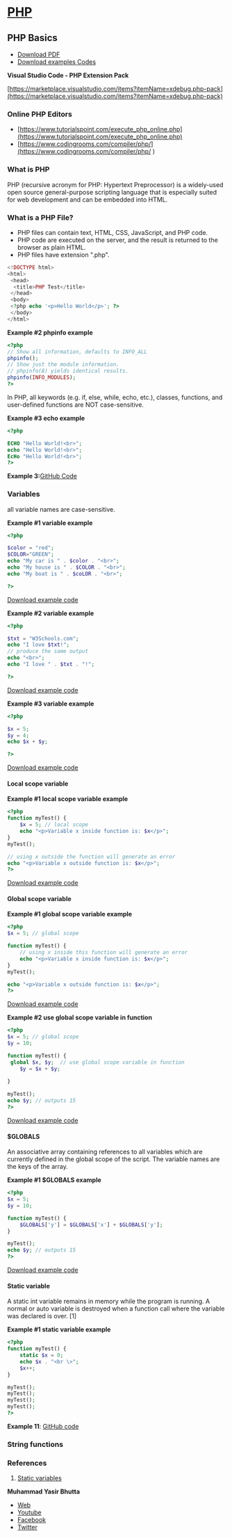 # [PHP](../index.md)

## PHP Basics

- [Download PDF](basics-php.pdf)
- [Download examples Codes](https://github.com/yasirbhutta/php-examples)

**Visual Studio Code - PHP Extension Pack**

[https://marketplace.visualstudio.com/items?itemName=xdebug.php-pack](https://marketplace.visualstudio.com/items?itemName=xdebug.php-pack)

### Online PHP Editors

- [https://www.tutorialspoint.com/execute_php_online.php](https://www.tutorialspoint.com/execute_php_online.php)
- [https://www.codingrooms.com/compiler/php/](https://www.codingrooms.com/compiler/php/
)

### What is PHP

PHP (recursive acronym for PHP: Hypertext Preprocessor) is a widely-used open source general-purpose scripting language that is especially suited for web development and can be embedded into HTML.

### What is a PHP File?

- PHP files can contain text, HTML, CSS, JavaScript, and PHP code.
- PHP code are executed on the server, and the result is returned to the browser as plain HTML.
- PHP files have extension ".php".


```php
<!DOCTYPE html>
<html>
 <head>
  <title>PHP Test</title>
 </head>
 <body>
 <?php echo '<p>Hello World</p>'; ?> 
 </body>
</html>
```

**Example #2 phpinfo example**

```php
<?php
// Show all information, defaults to INFO_ALL
phpinfo();
// Show just the module information.
// phpinfo(8) yields identical results.
phpinfo(INFO_MODULES);
?>
```

In PHP, all keywords (e.g. if, else, while, echo, etc.), classes, functions, and user-defined functions are NOT case-sensitive.

**Example #3 echo example**

```php
<?php

ECHO "Hello World!<br>";
echo "Hello World!<br>";
EcHo "Hello World!<br>";
?>
```
**Example 3:**[GitHub Code](https://github.com/yasirbhutta/php-examples/blob/master/basics/case-01.php)



### Variables


all variable names are case-sensitive.

**Example #1 variable example**

```php
<?php

$color = "red";
$COLOR="GREEN";
echo "My car is " . $color . "<br>";
echo "My house is " . $COLOR . "<br>";
echo "My boat is " . $coLOR . "<br>";

?>
```
[Download example code](https://github.com/yasirbhutta/php-examples/blob/master/basics/case-02.php)

**Example #2 variable example**

```php
<?php

$txt = "W3Schools.com";
echo "I love $txt!";
// produce the same output
echo "<br>";
echo "I love " . $txt . "!";

?>
```
[Download example code](https://github.com/yasirbhutta/php-examples/blob/master/basics/var-01.php)

**Example #3 variable example**

```php
<?php

$x = 5;
$y = 4;
echo $x + $y;

?>
```
[Download example code](https://github.com/yasirbhutta/php-examples/blob/master/basics/var-02.php)

#### Local scope variable

**Example #1 local scope variable example**

```php
<?php
function myTest() {
    $x = 5; // local scope
    echo "<p>Variable x inside function is: $x</p>";
} 
myTest();

// using x outside the function will generate an error
echo "<p>Variable x outside function is: $x</p>";
?>
```
[Download example code](https://github.com/yasirbhutta/php-examples/blob/master/basics/var-04.php)

#### Global scope variable

**Example #1 global scope variable example**

```php
<?php
$x = 5; // global scope

function myTest() {
    // using x inside this function will generate an error
    echo "<p>Variable x inside function is: $x</p>";
} 
myTest();

echo "<p>Variable x outside function is: $x</p>";
?>
```
[Download example code](https://github.com/yasirbhutta/php-examples/blob/master/basics/var-03.php)

**Example #2 use global scope variable in function**

```php
<?php
$x = 5; // global scope
$y = 10;

function myTest() {
 global $x, $y;  // use global scope variable in function
    $y = $x + $y;
    
}

myTest();
echo $y; // outputs 15
?>
```
[Download example code](https://github.com/yasirbhutta/php-examples/blob/master/basics/var-05.php)

#### $GLOBALS

An associative array containing references to all variables which are currently defined in the global scope of the script. The variable names are the keys of the array.

**Example #1 $GLOBALS example**

```php
<?php
$x = 5;
$y = 10;

function myTest() {
    $GLOBALS['y'] = $GLOBALS['x'] + $GLOBALS['y'];
} 

myTest();
echo $y; // outputs 15
?>
```
[Download example code](https://github.com/yasirbhutta/php-examples/blob/master/basics/var-06.php)

#### Static variable

 A static int variable remains in memory while the program is running. A normal or auto variable is destroyed when a function call where the variable was declared is over. [1]

**Example #1 static variable example**

```php
<?php
function myTest() {
    static $x = 0;
    echo $x . "<br \>";
    $x++;
}

myTest();
myTest();
myTest();
myTest();
?>
```
**Example 11**: [GitHub code](https://github.com/yasirbhutta/php-examples/blob/master/basics/var-07.php)

### String functions


### References

1. [Static variables](https://www.geeksforgeeks.org/static-variables-in-c/)



**Muhammad Yasir Bhutta**

- [Web](https://yasirbhutta.github.io/)
- [Youtube](https://www.youtube.com/yasirbhutta)
- [Facebook](https://www.facebook.com/yasirbhutta786)
- [Twitter](https://twitter.com/yasirbhutta)